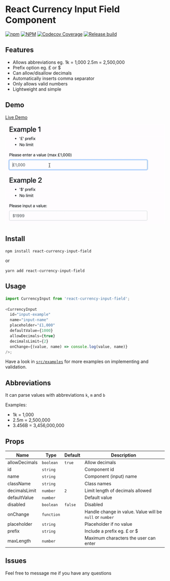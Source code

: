 # React Currency Input Field Component

[![npm](https://img.shields.io/npm/v/react-currency-input-field)](https://www.npmjs.com/package/react-currency-input-field) [![NPM](https://img.shields.io/npm/l/react-currency-input-field)](https://www.npmjs.com/package/react-currency-input-field) [![Codecov Coverage](https://img.shields.io/codecov/c/github/cchanxzy/react-currency-input-field)](https://codecov.io/gh/cchanxzy/react-currency-input-field/) [![Release build](https://github.com/cchanxzy/react-currency-input-field/workflows/Release/badge.svg)](https://github.com/cchanxzy/react-currency-input-field/actions?query=workflow%3ARelease)

## Features

- Allows abbreviations eg. 1k = 1,000 2.5m = 2,500,000
- Prefix option eg. £ or \$
- Can allow/disallow decimals
- Automatically inserts comma separator
- Only allows valid numbers
- Lightweight and simple

## Demo

[Live Demo](https://cchanxzy.github.io/react-currency-input-field)

![React Currency Input Demo](demo/demo.gif)

## Install

`npm install react-currency-input-field`

or

`yarn add react-currency-input-field`

## Usage

```js
import CurrencyInput from 'react-currency-input-field';

<CurrencyInput
  id="input-example"
  name="input-name"
  placeholder="£1,000"
  defaultValue={1000}
  allowDecimals={true}
  decimalsLimit={2}
  onChange={(value, name) => console.log(value, name)}
/>;
```

Have a look in [`src/examples`](https://github.com/cchanxzy/react-currency-input-field/tree/master/src/examples) for more examples on implementing and validation.

## Abbreviations

It can parse values with abbreviations `k`, `m` and `b`

Examples:

- 1k = 1,000
- 2.5m = 2,500,000
- 3.456B = 3,456,000,000

## Props

| Name          | Type       | Default | Description                                              |
| ------------- | ---------- | ------- | -------------------------------------------------------- |
| allowDecimals | `boolean`  | `true`  | Allow decimals                                           |
| id            | `string`   |         | Component id                                             |
| name          | `string`   |         | Component (input) name                                   |
| className     | `string`   |         | Class names                                              |
| decimalsLimit | `number`   | `2`     | Limit length of decimals allowed                         |
| defaultValue  | `number`   |         | Default value                                            |
| disabled      | `boolean`  | `false` | Disabled                                                 |
| onChange      | `function` |         | Handle change in value. Value will be `null` or `number` |
| placeholder   | `string`   |         | Placeholder if no value                                  |
| prefix        | `string`   |         | Include a prefix eg. £ or \$                             |
| maxLength     | `number`   |         | Maximum characters the user can enter                    |

## Issues

Feel free to message me if you have any questions
